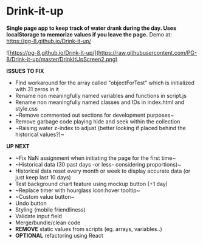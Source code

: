 # Drink-it-up

**Single page app to keep track of water drank during the day. Uses localStorage to memorize values if you leave the page.** Demo at: https://pg-8.github.io/Drink-it-up/

![https://pg-8.github.io/Drink-it-up/](https://raw.githubusercontent.com/PG-8/Drink-it-up/master/DrinkItUpScreen2.png)

**ISSUES TO FIX**

- Find workaround for the array called "objectForTest" which is initialized with 31 zeros in it
- Rename non meaningfully named variables and functions in script.js
- Rename non meaningfully named classes and IDs in index.html and style.css
- ~Remove commented out sections for development purposes~
- Remove garbage code playing hide and seek within the collection
- ~Raising water z-index to adjust (better looking if placed behind the historical values?)~

**UP NEXT**

- ~Fix NaN assignment when initiating the page for the first time~
- ~Historical data (30 past days -or less- considering proportions)~
- Historical data reset every month or week to display accurate data (or just keep last 10 days)
- Test background chart feature using mockup button (+1 day)
- ~Replace timer with hourglass icon:hover tooltip~
- ~Custom value button~
- Undo button
- Styling (mobile friendliness)
- Validate input field
- Merge/bundle/clean code
- **REMOVE** static values from scripts (eg. arrays, variables..)
- **OPTIONAL** refactoring using React
